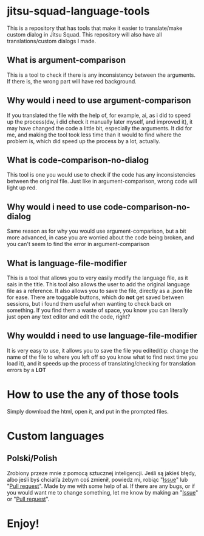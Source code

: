 # jitsu-squad-language-tools
This is a repository that has tools that make it easier to translate/make custom dialog in Jitsu Squad. This repository will also have all translations/custom dialogs I made.

## What is argument-comparison
This is a tool to check if there is any inconsistency between the arguments. If there is, the wrong part will have red background.
## Why would i need to use argument-comparison
If you translated the file with the help of, for example, ai, as i did to speed up the process(dw, i did check it manually later myself, and improved it), it may have changed the code a little bit, especially the arguments. It did for me, and making the tool took less time than it would to find where the problem is, which did speed up the process by a lot, actually.

## What is code-comparison-no-dialog
This tool is one you would use to check if the code has any inconsistencies between the original file. Just like in argument-comparison, wrong code will light up red.
## Why would i need to use code-comparison-no-dialog
Same reason as for why you would use argument-comparison, but a bit more advanced, in case you are worried about the code being broken, and you can't seem to find the error in argument-comparison

## What is language-file-modifier
This is a tool that allows you to very easily modify the language file, as it sais in the title. This tool also allows the user to add the original language file as a reference. It also allows you to save the file, directly as a .json file for ease. There are toggable buttons, which do **not** get saved between sessions, but i found them useful when wanting to check back on something. If you find them a waste of space, you know you can literally just open any text editor and edit the code, right?
## Why wouldd i need to use language-file-modifier
It is very easy to use, it allows you to save the file you edited(tip: change the name of the file to where you left off so you know what to find next time you load it), and it speeds up the process of translating/checking for translation errors by a **LOT**

# How to use the any of those tools
Simply download the html, open it, and put in the prompted files.

# Custom languages

## Polski/Polish
Zrobiony przeze mnie z pomocą sztucznej inteligencji. Jeśli są jakieś błędy, albo jeśli byś chciał/a żebym coś zmienił, powiedz mi, robiąc "[Issue](https://github.com/toni20k5267/jitsu-squad-language-tools/issues/new)" lub "[Pull request](https://github.com/toni20k5267/jitsu-squad-language-tools/compare)". Made by me with some help of ai. If there are any bugs, or if you would want me to change something, let me know by making an "[Issue](https://github.com/toni20k5267/jitsu-squad-language-tools/issues/new)" or "[Pull request](https://github.com/toni20k5267/jitsu-squad-language-tools/compare)".



# Enjoy!
